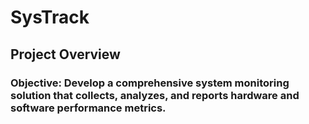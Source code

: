 # SysTrack
## Project Overview 
### Objective: Develop a comprehensive system monitoring solution that collects, analyzes, and reports hardware and software performance metrics.
